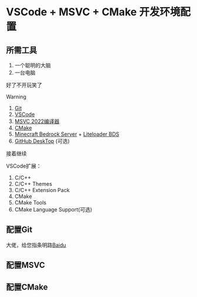 # VSCode + MSVC + CMake 开发环境配置   

## 所需工具
1. 一个聪明的大脑
2. 一台电脑

好了不开玩笑了

> [!warning]
> 

1. [Git]()
2. [VSCode]()
3. [MSVC 2022编译器]()
4. [CMake]()
5. [Minecraft Bedrock Server]() + [Liteloader BDS]() 
6. [GitHub DeskTop]() (可选)

接着继续

VSCode扩展：
1. C/C++
2. C/C++ Themes
3. C/C++ Extension Pack
4. CMake
5. CMake Tools
6. CMake Language Support(可选)


## 配置Git
大佬，给您指条明路[Baidu](https://baidu.com)

## 配置MSVC

## 配置CMake

## 